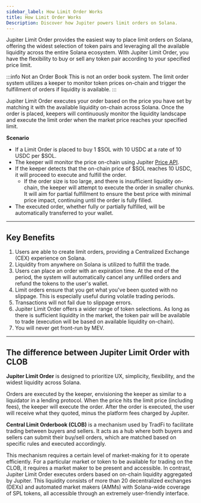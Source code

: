 ```yaml
---
sidebar_label: How Limit Order Works
title: How Limit Order Works
Description: Discover how Jupiter powers limit orders on Solana.
---
```


<head>
    <title>How Limit Orders Work on Jupiter: Beginners Guide</title>
    <meta name="twitter:card" content="summary" />
</head>


Jupiter Limit Order provides the easiest way to place limit orders on Solana, offering the widest selection of token pairs and leveraging all the available liquidity across the entire Solana ecosystem. With Jupiter Limit Order, you have the flexibility to buy or sell any token pair according to your specified price limit.

:::info Not an Order Book
This is not an order book system. The limit order system utilizes a keeper to monitor token prices on-chain and trigger the fulfillment of orders if liquidity is available.
:::

Jupiter Limit Order executes your order based on the price you have set by matching it with the available liquidity on-chain across Solana. Once the order is placed, keepers will continuously monitor the liquidity landscape and execute the limit order when the market price reaches your specified limit. 

**Scenario**
- If a Limit Order is placed to buy 1 $SOL with 10 USDC at a rate of 10 USDC per $SOL.
- The keeper will monitor the price on-chain using Jupiter [Price API](/docs/apis/price-api).
- If the keeper detects that the on-chain price of $SOL reaches 10 USDC, it will proceed to execute and fulfill the order.
    - If the order size is too large, and there is insufficient liquidity on-chain, the keeper will attempt to execute the order in smaller chunks. It will aim for partial fulfillment to ensure the best price with minimal price impact, continuing until the order is fully filled.
- The executed order, whether fully or partially fulfilled, will be automatically transferred to your wallet.

-----

## Key Benefits

1. Users are able to create limit orders, providing a Centralized Exchange (CEX) experience on Solana.
2. Liquidity from anywhere on Solana is utilized to fulfill the trade. 
3. Users can place an order with an expiration time. At the end of the period, the system will automatically cancel any unfilled orders and refund the tokens to the user's wallet.
4. Limit orders ensure that you get what you've been quoted with no slippage. This is especially useful during volatile trading periods.
5. Transactions will not fail due to slippage errors.
6. Jupiter Limit Order offers a wider range of token selections. As long as there is sufficient liquidity in the market, the token pair will be available to trade (execution will be based on available liquidity on-chain).
7. You will never get front-run by MEV.

-----

## The difference between Jupiter Limit Order with CLOB

**Jupiter Limit Order** is designed to prioritize UX, simplicity, flexibility, and the widest liquidity across Solana.

Orders are executed by the keeper, envisioning the keeper as similar to a liquidator in a lending protocol. When the price hits the limit price (including fees), the keeper will execute the order. After the order is executed, the user will receive what they quoted, minus the platform fees charged by Jupiter.

**Central Limit Orderbook (CLOB)** is a mechanism used by TradFi to facilitate trading between buyers and sellers. It acts as a hub where both buyers and sellers can submit their buy/sell orders, which are matched based on specific rules and executed accordingly.

This mechanism requires a certain level of market-making for it to operate efficiently. For a particular market or token to be available for trading on the CLOB, it requires a market maker to be present and accessible. In contrast, Jupiter Limit Order executes orders based on on-chain liquidity aggregated by Jupiter. This liquidity consists of more than 20 decentralized exchanges (DEXs) and automated market makers (AMMs) with Solana-wide coverage of SPL tokens, all accessible through an extremely user-friendly interface.